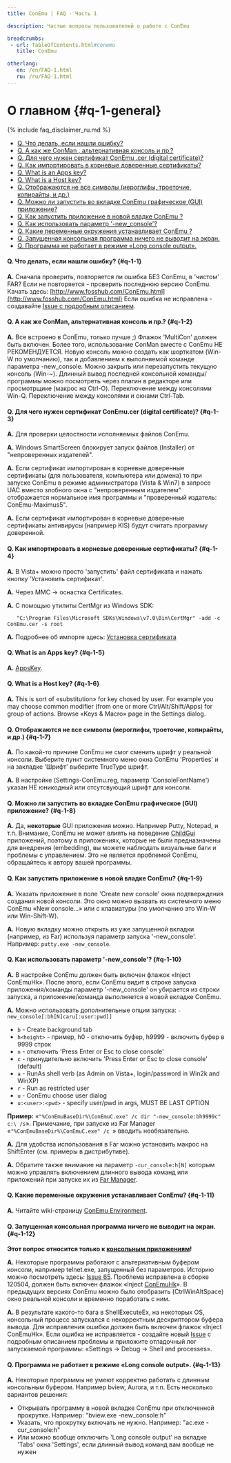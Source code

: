 ```yaml
---
title: ConEmu | FAQ - Часть 1

description: Частые вопросы пользователей о работе с ConEmu

breadcrumbs:
 - url: TableOfContents.html#conemu
   title: ConEmu

otherlang:
   en: /en/FAQ-1.html
   ru: /ru/FAQ-1.html
---
```


# О главном  {#q-1-general}

{% include faq_disclaimer_ru.md %}

* [Q. Что делать, если нашли ошибку?](#q-1-1)
* [Q. А как же ConMan , альтернативная консоль и пр.?](#q-1-2)
* [Q. Для чего нужен сертификат ConEmu .cer (digital certificate)?](#q-1-3)
* [Q. Как импортировать в корневые доверенные сертификаты?](#q-1-4)
* [Q. What is an Apps key?](#q-1-5)
* [Q. What is a Host key?](#q-1-6)
* [Q. Отображаются не все символы (иероглифы, троеточие, копирайты, и др.)](#q-1-7)
* [Q. Можно ли запустить во вкладке ConEmu графическое (GUI) приложение?](#q-1-8)
* [Q. Как запустить приложение в новой владке ConEmu ?](#q-1-9)
* [Q. Как использовать параметр '-new_console'?](#q-1-10)
* [Q. Какие переменные окружения устанавливает ConEmu ?](#q-1-11)
* [Q. Запущенная консольная программа ничего не выводит на экран.](#q-1-12)
* [Q. Программа не работает в режиме «Long console output».](#q-1-13)



#### Q. Что делать, если нашли ошибку?   {#q-1-1}


**A.** Сначала проверить, повторяется ли ошибка БЕЗ ConEmu, в 'чистом' FAR?
Если не повторяется - проверить последнюю версию ConEmu.
Качать здесь: [http://www.fosshub.com/ConEmu.html](http://www.fosshub.com/ConEmu.html)
Если ошибка не исправлена - создавайте [Issue с подробным описанием](Issues.html).




#### Q. А как же ConMan, альтернативная консоль и пр.?   {#q-1-2}


**A.** Все встроено в ConEmu, только лучше ;) Флажок 'MultiCon' должен быть включен. Более того, использование ConMan вместе с ConEmu НЕ РЕКОМЕНДУЕТСЯ. Новую консоль можно создать как шорткатом (Win-W по умолчанию), так и добавлением к выполняемой команде параметра -new_console. Можно закрыть или перезапустить текущую консоль (Win-~). Длинный вывод последней консольной команды/программы можно посмотреть через плагин в редакторе или просмотрщике (макрос на Ctrl-O). Переключение между консолями Win-Q. Переключение между консолями и окнами Ctrl-Tab.




#### Q. Для чего нужен сертификат ConEmu.cer (digital certificate)?   {#q-1-3}


**A.** Для проверки целостности исполняемых файлов ConEmu.


**A.** Windows SmartScreen блокирует запуск файлов (Installer) от "непроверенных издателей".


**A.** Если сертификат импортирован в корневые доверенные сертификаты (для пользователя, компьютера или домена) то при запуске ConEmu в режиме администратора (Vista & Win7) в запросе UAC вместо злобного окна с "непроверенным издателем" отображается нормальное имя программы и "проверенный издатель: ConEmu-Maximus5".


**A.** Если сертификат импортирован в корневые доверенные сертификаты антивирусы (например KIS) будут считать программу доверенной.




#### Q. Как импортировать в корневые доверенные сертификаты?   {#q-1-4}


**A.** В Vista+ можно просто 'запустить' файл сертификата и нажать кнопку 'Установить сертификат'.


**A.** Через MMC -> оснастка Certificates.


**A.** С помощью утилиты CertMgr из Windows SDK:

~~~
   "C:\Program Files\Microsoft SDKs\Windows\v7.0\Bin\CertMgr" -add -c ConEmu.cer -s root
~~~

**A.** Подробнее об импорте здесь: [Установка сертификата](Certificate.html)




#### Q. What is an Apps key?   {#q-1-5}


**A.** [AppsKey](AppsKey.html).




#### Q. What is a Host key?   {#q-1-6}


**A.** This is sort of «substitution» for key chosed by user. For example you may choose common modifier (from one or more Ctrl/Alt/Shift/Apps) for group of actions. Browse «Keys & Macro» page in the Settings dialog.




#### Q. Отображаются не все символы (иероглифы, троеточие, копирайты, и др.)   {#q-1-7}


**A.** По какой-то причине ConEmu не смог сменить шрифт у реальной консоли. Выберите пункт системного меню окна ConEmu 'Properties' и на закладке 'Шрифт' выберите TrueType шрифт.


**A.** В настройке (Settings-ConEmu.reg, параметр 'ConsoleFontName') указан НЕ юникодный или отсутсвующий шрифт для консоли.




#### Q. Можно ли запустить во вкладке ConEmu графическое (GUI) приложение?   {#q-1-8}


**A.** Да, **некоторые** GUI приложения можно. Например Putty, Notepad, и т.п.
Внимание, ConEmu не может влиять на поведение [ChildGui](ChildGui.html) приложений,
поэтому в приложениях, которые не были предназначены для внедрения (embedding),
вы можете наблюдать визуальные баги и проблемы с управлением.
Это не является проблемой ConEmu, обращайтесь к автору вашей программы.



#### Q. Как запустить приложение в новой владке ConEmu?   {#q-1-9}


**A.** Указать приложение в поле 'Create new console' окна подтверждения создания новой консоли. Это окно можно вызвать из системного меню ConEmu «New console...» или с клавиатуры (по умолчанию это Win-W или Win-Shift-W).


**A.** Новую вкладку можно открыть из уже запущенной вкладки (например, из Far) используя параметр запуска '-new_console'. Например: `putty.exe -new_console`.




#### Q. Как использовать параметр '-new_console'?   {#q-1-10}


**A.** В настройке ConEmu должен быть включен флажок «Inject ConEmuHk». После этого, если ConEmu видит в строке запуска приложения/команды параметр '-new_console' он убирается из строки запуска, а приложение/команда выполняется в новой вкладке ConEmu.


**A.** Можно использовать дополнительные опции запуска: `-new_console[:bh[N]caru[:user:pwd]]`

* `b` - Create background tab
* `h<height>` - пример, h0 - отключить буфер, h9999 - включить буфер в 9999 строк
* `n` - отключить 'Press Enter or Esc to close console'
* `c` - принудительно включить 'Press Enter or Esc to close console' (default)
* `a` - RunAs shell verb (as Admin on Vista+, login/password in Win2k and WinXP)
* `r` - Run as restricted user
* `u` - ConEmu choose user dialog
* `u:<user>:<pwd>` - specify user/pwd in args, MUST BE LAST OPTION

**Пример:** «`"%ConEmuBaseDir%\ConEmuC.exe" /c dir "-new_console:bh9999c" c:\ /s`». Примечание, при запуске из Far Manager «`"%ConEmuBaseDir%\ConEmuC.exe" /c `» вводить необязательно.


**A.** Для удобства использования в Far можно установить макрос на ShiftEnter (см. примеры в дистрибутиве).


**A.** Обратите также внимание на параметр `-cur_console:h[N]` которым можно управлять включением длинного вывода команд или приложений при запуске их из [Far Manager](ConEmuFAQ.html#q-7-far).




#### Q. Какие переменные окружения устанавливает ConEmu?   {#q-1-11}


**A.** Читайте wiki-страницу [ConEmu Environment](ConEmuEnvironment.html).




#### Q. Запущенная консольная программа ничего не выводит на экран.   {#q-1-12}

**Этот вопрос относится только к [консольным приложениям](ConsoleApplication.html)!**

**A.** Некоторые программы работают с альтернативным буфером консоли, например telnet.exe, запущенный без параметров. Историю можно посмотреть здесь: [Issue 65](http://github.com/Maximus5/conemu-old-issues/issues/65). Проблема исправлена в сборке 120504, должен быть включен флажок «Inject [ConEmuHk](ConEmuHk.html)». В предыдущих версиях ConEmu можно было отобразить (CtrlWinAltSpace) окно реальной консоли и временно поработать с ним.


**A.** В результате какого-то бага в ShellExecuteEx, на некоторых OS, консольный процесс запускался с некорректным дескриптором буфера вывода.
Для исправления ошибки должен быть включен флажок «Inject ConEmuHk». Если ошибка не исправляется - создайте новый
[Issue](Issues.html) с подробным описанием проблемы и приложите отладочный лог запускаемой программы:
«Settings -> Debug -> Shell and processes».




#### Q. Программа не работает в режиме «Long console output».   {#q-1-13}


**A.** Некоторые программы не умеют корректно работать с длинным консольным буфером. Например bview, Aurora, и т.п. Есть несколько вариантов решения:

* Открывать программу в новой вкладке ConEmu при отключенной прокрутке. Например: "bview.exe -new_console:h"
* Указать, что прокрутку включать не нужно. Например: "ac.exe -cur_console:h"
* Или можно вообще отключить 'Long console output' на вкладке 'Tabs' окна 'Settings', если длинный вывод команд вам вообще не нужен
